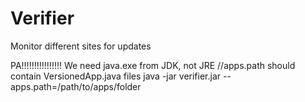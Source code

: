 # Verifier
Monitor different sites for updates

PA!!!!!!!!!!!!!!!!
We need java.exe from JDK, not JRE
//apps.path should contain VersionedApp.java files
java -jar verifier.jar --apps.path=/path/to/apps/folder

